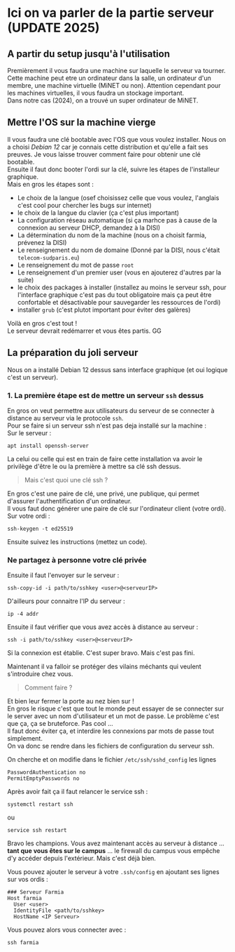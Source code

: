 # Ici on va parler de la partie serveur (UPDATE 2025)

## A partir du setup jusqu'à l'utilisation

Premièrement il vous faudra une machine sur laquelle le serveur va tourner. Cette machine peut etre un ordinateur dans la salle, un ordinateur d'un membre, une machine virtuelle (MiNET ou non). Attention cependant pour les machines virtuelles, il vous faudra un stockage important.  
Dans notre cas (2024), on a trouvé un super ordinateur de MiNET.  

## Mettre l'OS sur la machine vierge

Il vous faudra une clé bootable avec l'OS que vous voulez installer. Nous on a choisi *Debian 12* car je connais cette distribution et qu'elle a fait ses preuves. Je vous laisse trouver comment faire pour obtenir une clé bootable.  
Ensuite il faut donc booter l'ordi sur la clé, suivre les étapes de l'installeur graphique.  
Mais en gros les étapes sont :  
- Le choix de la langue (osef choisissez celle que vous voulez, l'anglais c'est cool pour chercher les bugs sur internet)
- le choix de la langue du clavier (ça c'est plus important)
- La configuration réseau automatique (si ça marhce pas à cause de la connexion au serveur DHCP, demandez à la DISI)
- La détermination du nom de la machine (nous on a choisit farmia, prévenez la DISI)
- Le renseignement du nom de domaine (Donné par la DISI, nous c'était `telecom-sudparis.eu`)
- Le renseignement du mot de passe `root`
- Le renseignement d'un premier user (vous en ajouterez d'autres par la suite)
- le choix des packages à installer (installez au moins le serveur ssh, pour l'interface graphique c'est pas du tout obligatoire mais ça peut être confortable et désactivable pour sauvegarder les ressources de l'ordi)
- installer `grub` (c'est plutot important pour éviter des galères)  

Voilà en gros c'est tout !  
Le serveur devrait redémarrer et vous êtes partis. GG

## La préparation du joli serveur

Nous on a installé Debian 12 dessus sans interface graphique (et oui logique c'est un serveur).  

### 1. La première étape est de mettre un serveur `ssh` dessus
En gros on veut permettre aux utilisateurs du serveur de se connecter à distance au serveur via le protocole `ssh`.  
Pour se faire si un serveur ssh n'est pas deja installé sur la machine :  
Sur le serveur :  
```
apt install openssh-server
```

La celui ou celle qui est en train de faire cette installation va avoir le privilège d'être le ou la première à mettre sa clé ssh dessus.  
> Mais c'est quoi une clé ssh ?  

En gros c'est une paire de clé, une privé, une publique, qui permet d'assurer l'authentification d'un ordinateur.  
Il vous faut donc générer une paire de clé sur l'ordinateur client (votre ordi).  
Sur votre ordi :  
```
ssh-keygen -t ed25519
```
Ensuite suivez les instructions (mettez un code).  
### **Ne partagez à personne votre clé privée**

Ensuite il faut l'envoyer sur le serveur : 
```
ssh-copy-id -i path/to/sshkey <user>@<serveurIP>
```

D'ailleurs pour connaitre l'IP du serveur : 
```
ip -4 addr
```

Ensuite il faut vérifier que vous avez accès à distance au serveur :  
```
ssh -i path/to/sshkey <user>@<serveurIP>
```

Si la connexion est établie. C'est super bravo. Mais c'est pas fini.  

Maintenant il va falloir se protéger des vilains méchants qui veulent s'introduire chez vous.  
> Comment faire ? 

Et bien leur fermer la porte au nez bien sur !  
En gros le risque c'est que tout le monde peut essayer de se connecter sur le server avec un nom d'utilisateur et un mot de passe. Le problème c'est que ça, ça se bruteforce. Pas cool ...  
Il faut donc éviter ça, et interdire les connexions par mots de passe tout simplement.  
On va donc se rendre dans les fichiers de configuration du serveur ssh.  

On cherche et on modifie dans le fichier `/etc/ssh/sshd_config` les lignes 
```
PasswordAuthentication no
PermitEmptyPasswords no
```
Après avoir fait ça il faut relancer le service ssh :  
```
systemctl restart ssh
```
ou
```
service ssh restart
```

Bravo les champions. Vous avez maintenant accès au serveur à distance ... **tant que vous êtes sur le campus** ... le firewall du campus vous empêche d'y accéder depuis l'extérieur. Mais c'est déjà bien.  

Vous pouvez ajouter le serveur à votre `.ssh/config` en ajoutant ses lignes sur vos ordis :
```
### Serveur Farmia
Host farmia
  User <user>
  IdentityFile <path/to/sshkey>
  HostName <IP Serveur>
```

Vous pouvez alors vous connecter avec :
```
ssh farmia
```
